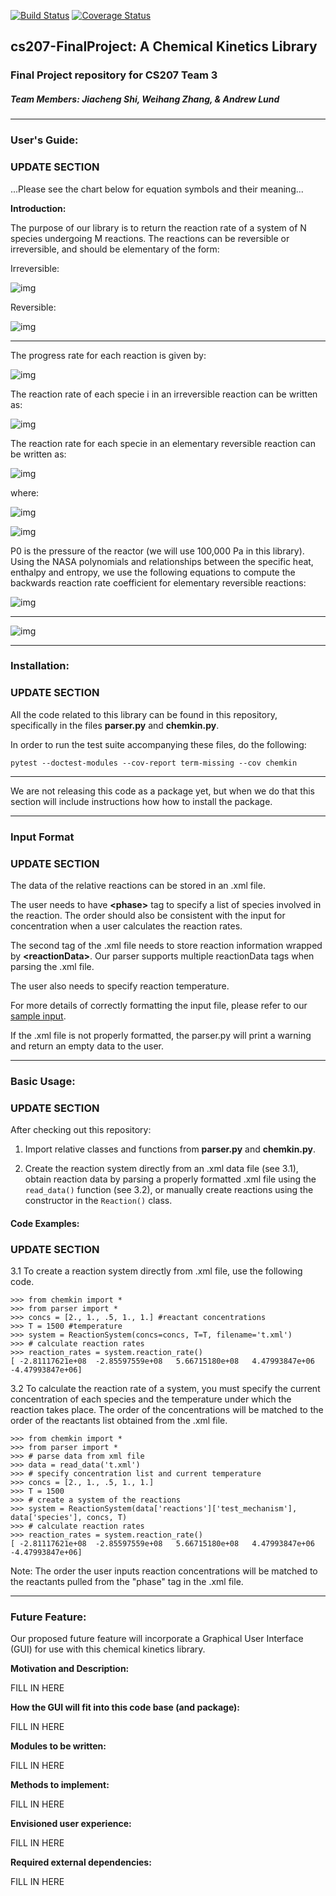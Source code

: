 [![Build Status](https://travis-ci.org/cs207team3/cs207-FinalProject.svg?branch=master)](https://travis-ci.org/cs207team3/cs207-FinalProject.svg?branch=master)
[![Coverage Status](https://coveralls.io/repos/github/cs207team3/cs207-FinalProject/badge.svg?branch=master&maxAge=0)](https://coveralls.io/github/cs207team3/cs207-FinalProject?branch=master&maxAge=0)

## cs207-FinalProject: A Chemical Kinetics Library
### Final Project repository for CS207 Team 3
##### Team Members: Jiacheng Shi, Weihang Zhang, & Andrew Lund

---

### User's Guide:
### UPDATE SECTION

...Please see the chart below for equation symbols and their meaning...

**Introduction:**

The purpose of our library is to return the reaction rate of a system of N species undergoing M reactions. The reactions can be reversible or irreversible, and should be elementary of the form:

Irreversible:

![img](https://github.com/cs207team3/cs207-FinalProject/blob/master/images/irreversible_reaction_form.png "Irreversible Reaction Form")

Reversible:

![img](https://github.com/cs207team3/cs207-FinalProject/blob/master/images/reversible_reaction_form.png "Reversible Reaction Form")

-----

The progress rate for each reaction is given by:

![img](https://github.com/cs207team3/cs207-FinalProject/blob/master/images/progress_rate.png "Progress Rate")

The reaction rate of each specie i in an irreversible reaction can be written as:

![img](https://github.com/cs207team3/cs207-FinalProject/blob/master/images/reaction_rate.png "Reaction Rate")

The reaction rate for each specie in an elementary reversible reaction can be written as:

![img](https://github.com/cs207team3/cs207-FinalProject/blob/master/images/backward_reaction_rate.png "Backward_Reaction Rate")

where:

![img](https://github.com/cs207team3/cs207-FinalProject/blob/master/images/equilibrium_coeff.png "Equilibrium Coefficient")

![img](https://github.com/cs207team3/cs207-FinalProject/blob/master/images/equilibrium_coeff2.png "Equilibrium Coefficient2")

P0 is the pressure of the reactor (we will use 100,000 Pa in this library). Using the NASA polynomials and relationships between the specific heat, enthalpy and entropy, we use the following equations to compute the backwards reaction rate coefficient for elementary reversible reactions:

![img](https://github.com/cs207team3/cs207-FinalProject/blob/master/images/NASA_polynomials.png "NASA Polynomials")

----
![img](https://github.com/cs207team3/cs207-FinalProject/blob/master/images/variables.png "Variables")

------

### Installation:
### UPDATE SECTION

All the code related to this library can be found in this repository, specifically in the files **parser.py** and **chemkin.py**.

In order to run the test suite accompanying these files, do the following:

`pytest --doctest-modules --cov-report term-missing --cov chemkin`

----

We are not releasing this code as a package yet, but when we do that this section will include instructions how how to install the package.

----

### Input Format
### UPDATE SECTION

The data of the relative reactions can be stored in an .xml file.

The user needs to have **\<phase\>** tag to specify a list of species involved in the reaction. The order should also be consistent with the input for concentration when a user calculates the reaction rates.

The second tag of the .xml file needs to store reaction information wrapped by **\<reactionData\>**. Our parser supports multiple reactionData tags when parsing the .xml file.

The user also needs to specify reaction temperature.

For more details of correctly formatting the input file, please refer to our [sample input](https://github.com/cs207team3/cs207-FinalProject/blob/master/rxns.xml).

If the .xml file is not properly formatted, the parser.py will print a warning and return an empty data to the user.

----

### Basic Usage:
### UPDATE SECTION

After checking out this repository:
1. Import relative classes and functions from **parser.py** and **chemkin.py**.

2. Create the reaction system directly from an .xml data file (see 3.1), obtain reaction data by parsing a properly formatted .xml file using the `read_data()` function (see 3.2), or manually create reactions using the constructor in the `Reaction()` class.

#### Code Examples:
### UPDATE SECTION

3.1 To create a reaction system directly from .xml file, use the following code.
```
>>> from chemkin import *
>>> from parser import *
>>> concs = [2., 1., .5, 1., 1.] #reactant concentrations
>>> T = 1500 #temperature
>>> system = ReactionSystem(concs=concs, T=T, filename='t.xml')
>>> # calculate reaction rates
>>> reaction_rates = system.reaction_rate()
[ -2.81117621e+08  -2.85597559e+08   5.66715180e+08   4.47993847e+06  -4.47993847e+06]
```

3.2 To calculate the reaction rate of a system, you must specify the current concentration of each species and the temperature under which the reaction takes place. The order of the concentrations will be matched to the order of the reactants list obtained from the .xml file.

```
>>> from chemkin import *
>>> from parser import *
>>> # parse data from xml file
>>> data = read_data('t.xml')
>>> # specify concentration list and current temperature
>>> concs = [2., 1., .5, 1., 1.]
>>> T = 1500
>>> # create a system of the reactions
>>> system = ReactionSystem(data['reactions']['test_mechanism'], data['species'], concs, T)
>>> # calculate reaction rates
>>> reaction_rates = system.reaction_rate()
[ -2.81117621e+08  -2.85597559e+08   5.66715180e+08   4.47993847e+06  -4.47993847e+06]
```

Note: The order the user inputs reaction concentrations will be matched to the reactants pulled from the "phase" tag in the .xml file.

----

### Future Feature:
Our proposed future feature will incorporate a Graphical User Interface (GUI) for use with this chemical kinetics library.

**Motivation and Description:**

FILL IN HERE

**How the GUI will fit into this code base (and package):**

FILL IN HERE

**Modules to be written:**

FILL IN HERE

**Methods to implement:**

FILL IN HERE

**Envisioned user experience:**

FILL IN HERE

**Required external dependencies:**

FILL IN HERE
